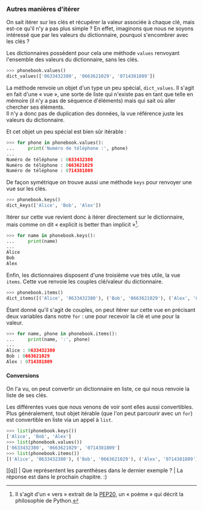 ### Autres manières d'itérer

On sait itérer sur les clés et récupérer la valeur associée à chaque clé, mais est-ce qu'il n'y a pas plus simple ?
En effet, imaginons que nous ne soyons intéressé que par les valeurs du dictionnaire, pourquoi s'encombrer avec les clés ?

Les dictionnaires possèdent pour cela une méthode `values` renvoyant l'ensemble des valeurs du dictionnaire, sans les clés.

```python
>>> phonebook.values()
dict_values(['0633432380', '0663621029', '0714381809'])
```

La méthode renvoie un objet d'un type un peu spécial, `dict_values`.
Il s'agit en fait d'une « vue », une sorte de liste qui n'existe pas en tant que telle en mémoire (il n'y a pas de séquence d'éléments) mais qui sait où aller chercher ses éléments.  
Il n'y a donc pas de duplication des données, la vue référence juste les valeurs du dictionnaire.

Et cet objet un peu spécial est bien sûr itérable :

```python
>>> for phone in phonebook.values():
...     print('Numéro de téléphone :', phone)
... 
Numéro de téléphone : 0633432380
Numéro de téléphone : 0663621029
Numéro de téléphone : 0714381809
```

De façon symétrique on trouve aussi une méthode `keys` pour renvoyer une vue sur les clés.

```python
>>> phonebook.keys()
dict_keys(['Alice', 'Bob', 'Alex'])
```

Itérer sur cette vue revient donc à itérer directement sur le dictionnaire, mais comme on dit « explicit is better than implicit »[^PEP20].

[^PEP20]: Il s'agit d'un « vers » extrait de la [PEP20](), un « poème » qui décrit la philosophie de Python.

```python
>>> for name in phonebook.keys():
...     print(name)
... 
Alice
Bob
Alex
```

Enfin, les dictionnaires disposent d'une troisième vue très utile, la vue `items`.
Cette vue renvoie les couples clé/valeur du dictionnaire.

```python
>>> phonebook.items()
dict_items([('Alice', '0633432380'), ('Bob', '0663621029'), ('Alex', '0714381809')])
```

Étant donné qu'il s'agit de couples, on peut itérer sur cette vue en précisant deux variables dans notre `for` : une pour recevoir la clé et une pour la valeur.

```python
>>> for name, phone in phonebook.items():
...     print(name, ':', phone)
... 
Alice : 0633432380
Bob : 0663621029
Alex : 0714381809
```

#### Conversions

On l'a vu, on peut convertir un dictionnaire en liste, ce qui nous renvoie la liste de ses clés.

Les différentes vues que nous venons de voir sont elles aussi convertibles.
Plus généralement, tout objet itérable (que l'on peut parcourir avec un `for`) est convertible en liste via un appel à `list`.

```python
>>> list(phonebook.keys())
['Alice', 'Bob', 'Alex']
>>> list(phonebook.values())
['0633432380', '0663621029', '0714381809']
>>> list(phonebook.items())
[('Alice', '0633432380'), ('Bob', '0663621029'), ('Alex', '0714381809')]
```

[[q]]
| Que représentent les parenthèses dans le dernier exemple ?
| La réponse est dans le prochain chapitre. :)
